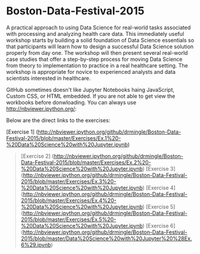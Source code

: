 # Boston-Data-Festival-2015
A practical approach to using Data Science for real-world tasks associated with processing and analyzing health care data. This immediately useful workshop starts by building a solid foundation of Data Science essentials so that participants will learn how to design a successful Data Science solution properly from day one. The workshop will then present several real-world case studies that offer a step-by-step process for moving Data Science from theory to implementation to practice in a real healthcare setting. The workshop is appropriate for novice to experienced analysts and data scientists interested in healthcare.

GitHub sometimes doesn't like Jupyter Notebooks haing JavaScript, Custom CSS, or HTML embedded. If you are not able to get view the workbooks before donwloading. You can always use http://nbviewer.ipython.org/:

Below are the direct links to the exercises:
>
[Exercise 1] (http://nbviewer.ipython.org/github/drmingle/Boston-Data-Festival-2015/blob/master/Exercises/Ex.1%20-%20Data%20Science%20with%20Jupyter.ipynb)
>[Exercise 2] (http://nbviewer.ipython.org/github/drmingle/Boston-Data-Festival-2015/blob/master/Exercises/Ex.2%20-%20Data%20Science%20with%20Jupyter.ipynb)
>[Exercise 3] (http://nbviewer.ipython.org/github/drmingle/Boston-Data-Festival-2015/blob/master/Exercises/Ex.3%20-%20Data%20Science%20with%20Jupyter.ipynb)
>[Exercise 4] (http://nbviewer.ipython.org/github/drmingle/Boston-Data-Festival-2015/blob/master/Exercises/Ex.4%20-%20Data%20Science%20with%20Jupyter.ipynb)
>[Exercise 5] (http://nbviewer.ipython.org/github/drmingle/Boston-Data-Festival-2015/blob/master/Exercises/Ex.5%20-%20Data%20Science%20with%20Jupyter.ipynb)
>[Exercise 6] (http://nbviewer.ipython.org/github/drmingle/Boston-Data-Festival-2015/blob/master/Data%20Science%20with%20Jupyter%20%28Ex.6%29.ipynb)



